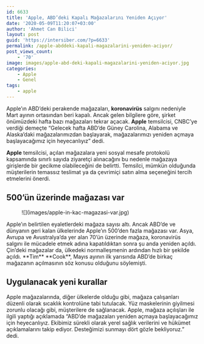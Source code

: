 ```yaml
---
id: 6633
title: 'Apple, ABD’deki Kapalı Mağazalarını Yeniden Açıyor'
date: '2020-05-09T11:20:07+03:00'
author: 'Ahmet Can Bilici'
layout: post
guid: 'https://intersiber.com/?p=6633'
permalink: /apple-abddeki-kapali-magazalarini-yeniden-aciyor/
post_views_count:
    - '70'
image: images/apple-abd-deki-kapali-magazalarini-yeniden-aciyor.jpg
categories:
    - Apple
    - Genel
tags:
    - apple
---
```


Apple’ın ABD’deki perakende mağazaları, **koronavirüs** salgını nedeniyle Mart ayının ortasından beri kapalı. Ancak gelen bilgilere göre, şirket önümüzdeki hafta bazı mağazaları tekrar açacak. **Apple** temsilcisi, CNBC’ye verdiği demeçte “Gelecek hafta ABD’de Güney Carolina, Alabama ve Alaska’daki mağazalarımızdan başlayarak, mağazalarımızı yeniden açmaya başlayacağımız için heyecanlıyız” dedi.

**Apple** temsilcisi, açılan mağazalara yeni sosyal mesafe protokolü kapsamında sınırlı sayıda ziyaretçi alınacağını bu nedenle mağazaya girişlerde bir gecikme olabileceğini de belirtti. Temsilci, mümkün olduğunda müşterilerin temassız teslimat ya da çevrimiçi satın alma seçeneğini tercih etmelerini önerdi.

## 500’ün üzerinde mağazası var

<figure class="wp-block-image size-large">![](images/apple-in-kac-magazasi-var.jpg)</figure>Apple’ın belirtilen eyaletlerdeki mağaza sayısı altı. Ancak ABD’de ve dünyanın geri kalan ülkelerinde Apple’ın 500’den fazla mağazası var. Asya, Avrupa ve Avustralya’da yer alan 70’ün üzerinde mağaza, koronavirüs salgını ile mücadele etmek adına kapatıldıktan sonra şu anda yeniden açıldı. Çin’deki mağazalar da, ülkedeki normalleşmenin ardından hızlı bir şekilde açıldı. **Tim** **Cook**, Mayıs ayının ilk yarısında ABD’de birkaç mağazanın açılmasının söz konusu olduğunu söylemişti.

## Uygulanacak yeni kurallar

Apple mağazalarında, diğer ülkelerde olduğu gibi, mağaza çalışanları düzenli olarak sıcaklık kontrolüne tabi tutulacak. Yüz maskelerinin giyilmesi zorunlu olacağı gibi, müşterilere de sağlanacak. Apple, mağaza açılışları ile ilgili yaptığı açıklamada “ABD’de mağazaları yeniden açmaya başlayacağımız için heyecanlıyız. Ekibimiz sürekli olarak yerel sağlık verilerini ve hükümet açıklamalarını takip ediyor. Desteğimizi sunmayı dört gözle bekliyoruz.” dedi.